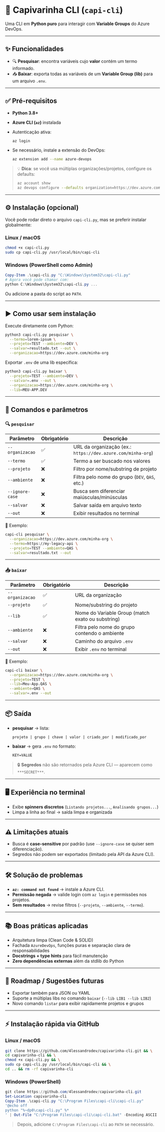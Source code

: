 # 🐾 Capivarinha CLI (`capi-cli`)

Uma CLI em **Python puro** para interagir com **Variable Groups** do Azure DevOps.

---

## ✨ Funcionalidades

* 🔍 **Pesquisar**: encontra variáveis cujo **valor** contém um termo informado.
* 📥 **Baixar**: exporta todas as variáveis de um **Variable Group (lib)** para um arquivo `.env`.

---

## ✅ Pré-requisitos

* **Python 3.8+**
* **Azure CLI (`az`)** instalada
* Autenticação ativa:

  ```bash
  az login
  ```
* Se necessário, instale a extensão do DevOps:

  ```bash
  az extension add --name azure-devops
  ```

> 💡 **Dica**: se você usa múltiplas organizações/projetos, configure os defaults:
>
> ```bash
> az account show
> az devops configure --defaults organization=https://dev.azure.com/minha-org
> ```

---

## ⚙️ Instalação (opcional)

Você pode rodar direto o arquivo `capi-cli.py`, mas se preferir instalar globalmente:

### Linux / macOS

```bash
chmod +x capi-cli.py
sudo cp capi-cli.py /usr/local/bin/capi-cli
```

### Windows (PowerShell como Admin)

```powershell
Copy-Item .\capi-cli.py "C:\Windows\System32\capi-cli.py"
# Agora você pode chamar com:
python C:\Windows\System32\capi-cli.py ...
```

Ou adicione a pasta do script ao `PATH`.

---

## ▶️ Como usar sem instalação

Execute diretamente com Python:

```bash
python3 capi-cli.py pesquisar \
  --termo=lorem-ipsum \
  --projeto=TEST --ambiente=DEV \
  --salvar=resultado.txt --out \
  --organizacao=https://dev.azure.com/minha-org
```

Exportar `.env` de uma lib específica:

```bash
python3 capi-cli.py baixar \
  --projeto=TEST --ambiente=DEV \
  --salvar=.env --out \
  --organizacao=https://dev.azure.com/minha-org \
  --lib=MEU-APP.DEV
```

---

## 🔧 Comandos e parâmetros

### 🔍 `pesquisar`

| Parâmetro       | Obrigatório | Descrição                                                   |
| --------------- | ----------- | ----------------------------------------------------------- |
| `--organizacao` | ✅           | URL da organização (ex.: `https://dev.azure.com/minha-org`) |
| `--termo`       | ✅           | Termo a ser buscado nos valores                             |
| `--projeto`     | ❌           | Filtro por nome/substring de projeto                        |
| `--ambiente`    | ❌           | Filtra pelo nome do grupo (`DEV`, `QAS`, etc.)              |
| `--ignore-case` | ❌           | Busca sem diferenciar maiúsculas/minúsculas                 |
| `--salvar`      | ❌           | Salvar saída em arquivo texto                               |
| `--out`         | ❌           | Exibir resultados no terminal                               |

📌 Exemplo:

```bash
capi-cli pesquisar \
  --organizacao=https://dev.azure.com/minha-org \
  --termo=https://my-legacy-api \
  --projeto=TEST --ambiente=QAS \
  --salvar=resultado.txt --out
```

---

### 📥 `baixar`

| Parâmetro       | Obrigatório | Descrição                                         |
| --------------- | ----------- | ------------------------------------------------- |
| `--organizacao` | ✅           | URL da organização                                |
| `--projeto`     | ✅           | Nome/substring do projeto                         |
| `--lib`         | ✅           | Nome do Variable Group (match exato ou substring) |
| `--ambiente`    | ❌           | Filtra pelo nome do grupo contendo o ambiente     |
| `--salvar`      | ❌           | Caminho do arquivo `.env`                         |
| `--out`         | ❌           | Exibir `.env` no terminal                         |

📌 Exemplo:

```bash
capi-cli baixar \
  --organizacao=https://dev.azure.com/minha-org \
  --projeto=TEST \
  --lib=Meu-App.QAS \
  --ambiente=QAS \
  --salvar=.env --out
```

---

## 📦 Saída

* **pesquisar** → lista:

  ```
  projeto | grupo | chave | valor | criado_por | modificado_por
  ```

* **baixar** → gera `.env` no formato:

  ```
  KEY=VALUE
  ```

> 🔒 **Segredos** não são retornados pela Azure CLI — aparecem como `***SECRET***`.

---

## 🖥️ Experiência no terminal

* Exibe **spinners discretos** (`Listando projetos...`, `Analisando grupos...`)
* Limpa a linha ao final → saída limpa e organizada

---

## ⚠️ Limitações atuais

* Busca é **case-sensitive** por padrão (use `--ignore-case` se quiser sem diferenciação).
* Segredos não podem ser exportados (limitado pela API da Azure CLI).

---

## 🛠️ Solução de problemas

* **`az: command not found`** → instale a Azure CLI.
* **Permissão negada** → valide login com `az login` e permissões nos projetos.
* **Sem resultados** → revise filtros (`--projeto`, `--ambiente`, `--termo`).

---

## 📚 Boas práticas aplicadas

* Arquitetura limpa (Clean Code & SOLID)
* Fachada `AzureDevOps`, funções puras e separação clara de responsabilidades
* **Docstrings + type hints** para fácil manutenção
* **Zero dependências externas** além da stdlib do Python

---

## 🚀 Roadmap / Sugestões futuras

* Exportar também para JSON ou YAML
* Suporte a múltiplas libs no comando `baixar` (`--lib LIB1 --lib LIB2`)
* Novo comando `listar` para exibir rapidamente projetos e grupos

---

## ⚡ Instalação rápida via GitHub

### Linux / macOS

```bash
git clone https://github.com/4lessandrodev/capivarinha-cli.git && \
cd capivarinha-cli && \
chmod +x capi-cli.py && \
sudo cp capi-cli.py /usr/local/bin/capi-cli && \
cd .. && rm -rf capivarinha-cli
```

### Windows (PowerShell)

```powershell
git clone https://github.com/4lessandrodev/capivarinha-cli.git
Set-Location capivarinha-cli
Copy-Item .\capi-cli.py "C:\Program Files\capi-cli\capi-cli.py"
'@echo off
python "%~dp0\capi-cli.py" %*
' | Out-File "C:\Program Files\capi-cli\capi-cli.bat" -Encoding ASCII
```

> Depois, adicione `C:\Program Files\capi-cli` ao `PATH` se necessário.
